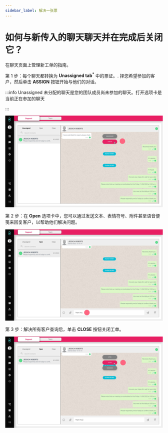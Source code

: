 ```yaml
---
sidebar_label: 解决一张票
---
```

# 如何与新传入的聊天聊天并在完成后关闭它？

在聊天页面上管理新工单的指南。

第 1 步：每个聊天都转换为 **Unassigned tab<sup>*</sup>** 中的票证。. 择您希望参加的客户，然后单击 **ASSIGN** 按钮开始与他们的对话。

:::info Unassigned
未分配的聊天是您的团队成员尚未参加的聊天。打开选项卡是当前正在参加的聊天

:::

![image info](../../../static/img/q4/step1.jpg)

第 2 步：在 **Open** 选项卡中，您可以通过发送文本、表情符号、附件甚至语音便笺来回复客户，以帮助他们解决问题。

![image info](../../../static/img/q4/step2.jpg)

第 3 步：解决所有客户查询后，单击 **CLOSE** 按钮关闭工单。

![image info](../../../static/img/q4/step3.jpg)
